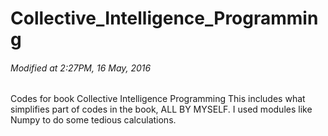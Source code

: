 # Collective_Intelligence_Programming
###### Modified at 2:27PM, 16 May, 2016
Codes for  book Collective Intelligence Programming
This includes what simplifies part of codes in the book, ALL BY MYSELF. I used modules like Numpy to do some tedious calculations.
